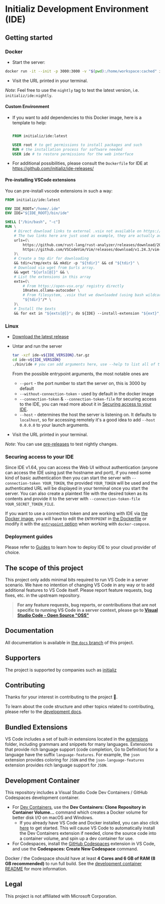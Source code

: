 # Initializ Development Environment (IDE)

## Getting started

### Docker

- Start the server:
```bash
docker run -it --init -p 3000:3000 -v "$(pwd):/home/workspace:cached" initializ/ide
```
- Visit the URL printed in your terminal.


_Note_: Feel free to use the `nightly` tag to test the latest version, i.e. `initializ/ide:nightly`.

#### Custom Environment
- If you want to add dependencies to this Docker image, here is a template to help:
	```Dockerfile

	FROM initializ/ide:latest

	USER root # to get permissions to install packages and such
	RUN # the installation process for software needed
	USER ide # to restore permissions for the web interface

	```
- For additional possibilities, please consult the `Dockerfile` for IDE at https://github.com/initializ/ide-releases/

#### Pre-installing VSCode extensions

You can pre-install vscode extensions in such a way:

```dockerfile
FROM initializ/ide:latest

ENV IDE_ROOT="/home/.ide"
ENV IDE="${IDE_ROOT}/bin/ide"

SHELL ["/bin/bash", "-c"]
RUN \
    # Direct download links to external .vsix not available on https://open-vsx.org/
    # The two links here are just used as example, they are actually available on https://open-vsx.org/
    urls=(\
        https://github.com/rust-lang/rust-analyzer/releases/download/2022-12-26/rust-analyzer-linux-x64.vsix \
        https://github.com/VSCodeVim/Vim/releases/download/v1.24.3/vim-1.24.3.vsix \
    )\
    # Create a tmp dir for downloading
    && tdir=/tmp/exts && mkdir -p "${tdir}" && cd "${tdir}" \
    # Download via wget from $urls array.
    && wget "${urls[@]}" && \
    # List the extensions in this array
    exts=(\
        # From https://open-vsx.org/ registry directly
        10nates.ollama-autocoder \
        # From filesystem, .vsix that we downloaded (using bash wildcard '*')
        "${tdir}"/* \
    )\
    # Install the $exts
    && for ext in "${exts[@]}"; do ${IDE} --install-extension "${ext}"; done
```

### Linux

- [Download the latest release](https://github.com/initializ/ide/releases/latest)
- Untar and run the server
	```bash
	tar -xzf ide-v${IDE_VERSION}.tar.gz
	cd ide-v${IDE_VERSION}
	./bin/ide # you can add arguments here, use --help to list all of the possible options
	```

  From the possible entrypoint arguments, the most notable ones are
	- `--port` - the port number to start the server on, this is 3000 by default
	- `--without-connection-token` - used by default in the docker image
	- `--connection-token` & `--connection-token-file` for securing access to the IDE, you can read more about it in [Securing access to your IDE](#securing-access-to-your-ide).
	-  `--host` - determines the host the server is listening on. It defaults to `localhost`, so for accessing remotely it's a good idea to add `--host 0.0.0.0` to your launch arguments.

- Visit the URL printed in your terminal.

_Note_: You can use [pre-releases](https://github.com/initializ/ide/releases) to test nightly changes.

### Securing access to your IDE

Since IDE v1.64, you can access the Web UI without authentication (anyone can access the IDE using just the hostname and port), if you need some kind of basic authentication then you can start the server with `--connection-token YOUR_TOKEN`, the provided `YOUR_TOKEN` will be used and the authenticated URL will be displayed in your terminal once you start the server. You can also create a plaintext file with the desired token as its contents and provide it to the server with `--connection-token-file YOUR_SECRET_TOKEN_FILE`.

If you want to use a connection token and are working with IDE via [the Docker image](https://hub.docker.com/r/initializ/ide), you will have to edit the `ENTRYPOINT` in [the Dockerfile](https://github.com/initializ/ide-releases/blob/main/Dockerfile) or modify it with the [`entrypoint` option](https://docs.docker.com/compose/compose-file/compose-file-v3/#entrypoint) when working with `docker-compose`.

### Deployment guides

Please refer to [Guides](https://github.com/initializ/ide/tree/docs/guides) to learn how to deploy IDE to your cloud provider of choice.

## The scope of this project

This project only adds minimal bits required to run VS Code in a server scenario. We have no intention of changing VS Code in any way or to add additional features to VS Code itself. Please report feature requests, bug fixes, etc. in the upstream repository.

> **For any feature requests, bug reports, or contributions that are not specific to running VS Code in a server context, please go to [Visual Studio Code - Open Source "OSS"](https://github.com/microsoft/vscode)**

## Documentation

All documentation is available in [the `docs` branch](https://github.com/initializ/ide/tree/docs) of this project.

## Supporters

The project is supported by companies such as [initializ](https://initializ.ai/)

## Contributing

Thanks for your interest in contributing to the project 🙏.

To learn about the code structure and other topics related to contributing, please refer to the [development docs](https://github.com/initializ/ide/blob/docs/development.md).

## Bundled Extensions

VS Code includes a set of built-in extensions located in the [extensions](extensions) folder, including grammars and snippets for many languages. Extensions that provide rich language support (code completion, Go to Definition) for a language have the suffix `language-features`. For example, the `json` extension provides coloring for `JSON` and the `json-language-features` extension provides rich language support for `JSON`.

## Development Container

This repository includes a Visual Studio Code Dev Containers / GitHub Codespaces development container.

- For [Dev Containers](https://aka.ms/vscode-remote/download/containers), use the **Dev Containers: Clone Repository in Container Volume...** command which creates a Docker volume for better disk I/O on macOS and Windows.
     - If you already have VS Code and Docker installed, you can also click [here](https://vscode.dev/redirect?url=vscode://ms-vscode-remote.remote-containers/cloneInVolume?url=https://github.com/microsoft/vscode) to get started. This will cause VS Code to automatically install the Dev Containers extension if needed, clone the source code into a container volume, and spin up a dev container for use.
- For Codespaces, install the [GitHub Codespaces](https://marketplace.visualstudio.com/items?itemName=GitHub.codespaces) extension in VS Code, and use the **Codespaces: Create New Codespace** command.

Docker / the Codespace should have at least **4 Cores and 6 GB of RAM (8 GB recommended)** to run full build. See the [development container README](.devcontainer/README.md) for more information.

## Legal
This project is not affiliated with Microsoft Corporation.
